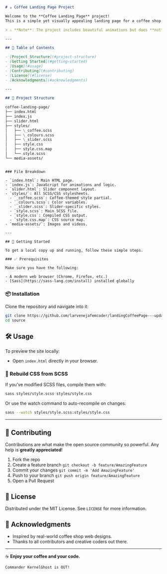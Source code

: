 ```markdown
# ☕ Coffee Landing Page Project

Welcome to the **Coffee Landing Page** project!  
This is a simple yet visually appealing landing page for a coffee shop or brand.

> ⚠️ **Note**: The project includes beautiful animations but does **not** currently support responsive design.

---

## 📑 Table of Contents

- [Project Structure](#project-structure)
- [Getting Started](#getting-started)
- [Usage](#usage)
- [Contributing](#contributing)
- [License](#license)
- [Acknowledgments](#acknowledgments)

---

## 📁 Project Structure

```
```markdown
coffee-landing-page/
├── index.html
├── index.js
├── slider.html
├── styles/
│   ├── \_coffee.scss
│   ├── \_colours.scss
│   ├── \_slider.scss
│   ├── style.css
│   ├── style.css.map
│   └── style.scss
└── media-assets/
```

````

### File Breakdown

- `index.html`: Main HTML page.
- `index.js`: JavaScript for animations and logic.
- `slider.html`: Slider component layout.
- `styles/`: All SCSS/CSS stylesheets.
  - `_coffee.scss`: Coffee-themed style partial.
  - `_colours.scss`: Color variables.
  - `_slider.scss`: Slider-specific styles.
  - `style.scss`: Main SCSS file.
  - `style.css`: Compiled CSS output.
  - `style.css.map`: CSS source map.
- `media-assets/`: Images and videos.

---

## 🚀 Getting Started

To get a local copy up and running, follow these simple steps.

### ✅ Prerequisites

Make sure you have the following:

- A modern web browser (Chrome, Firefox, etc.)
- [Sass](https://sass-lang.com/install) installed globally

````

### 📦 Installation

Clone the repository and navigate into it:
```sh
git clone https://github.com/larvenejafemcoder/landingCoffeePage---updatedLegacy.git
cd source
```

## 🛠️ Usage

To preview the site locally:

* Open `index.html` directly in your browser.

### 🔄 Rebuild CSS from SCSS

If you've modified SCSS files, compile them with:

```sh
sass styles/style.scss styles/style.css
```

Or use the watch command to auto-recompile on changes:

```sh
sass --watch styles/style.scss:styles/style.css
```

---

## 🤝 Contributing

Contributions are what make the open source community so powerful.
Any help is **greatly appreciated**!

1. Fork the repo
2. Create a feature branch
   `git checkout -b feature/AmazingFeature`
3. Commit your changes
   `git commit -m 'Add AmazingFeature'`
4. Push to your branch
   `git push origin feature/AmazingFeature`
5. Open a Pull Request


## 📄 License

Distributed under the MIT License.
See `LICENSE` for more information.


## 🙏 Acknowledgments

* Inspired by real-world coffee shop web designs.
* Thanks to all contributors and creative coders out there.

---

☕ **Enjoy your coffee and your code.**

```
Commander KernelGhost is OUT!
```

